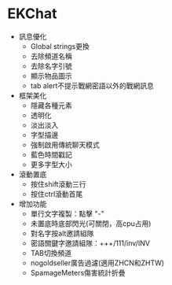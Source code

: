 # EKChat

* 訊息優化
    * Global strings更換
    * 去除頻道名稱
    * 去除名字引號
    * 顯示物品圖示
    * tab alert不提示戰網密語以外的戰網訊息
* 框架美化
    * 隱藏各種元素
    * 透明化
    * 淡出淡入
    * 字型描邊
    * 強制啟用傳統聊天模式
    * 藍色時間戳記
    * 更多字型大小
* 滾動置底
    * 按住shift滾動三行
    * 按住ctrl滾動首尾
* 增加功能
    * 單行文字複製：點擊 "-"
    * 未置底時底部閃光(可關閉，高cpu占用)
    * 對名字按alt邀請組隊
    * 密語關鍵字邀請組隊：+++/111/inv/INV
    * TAB切換頻道
    * nogoldseller廣告過濾(適用ZHCN和ZHTW)
    * SpamageMeters傷害統計折疊
